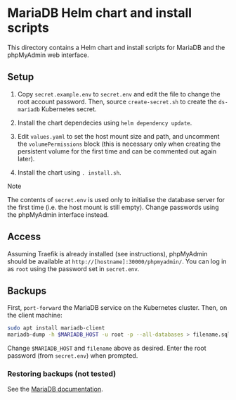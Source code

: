 # MariaDB Helm chart and install scripts

This directory contains a Helm chart and install scripts for MariaDB and the phpMyAdmin web interface.

## Setup

1. Copy `secret.example.env` to `secret.env` and edit the file to change the root account password.  Then, source `create-secret.sh` to create the `ds-mariadb` Kubernetes secret.

2. Install the chart dependecies using `helm dependency update`.

3. Edit `values.yaml` to set the host mount size and path, and uncomment the `volumePermissions` block (this is necessary only when creating the persistent volume for the first time and can be commented out again later).

4. Install the chart using `. install.sh`.

> [!NOTE]
> The contents of `secret.env` is used only to initialise the database server for the first time (i.e. the host mount is still empty). Change passwords using the phpMyAdmin interface instead.

## Access

Assuming Traefik is already installed (see instructions), phpMyAdmin should be available at `http://[hostname]:30000/phpmyadmin/`.  You can log in as `root` using the password set in `secret.env`.

## Backups

First, `port-forward` the MariaDB service on the Kubernetes cluster. Then, on the client machine:

```bash
sudo apt install mariadb-client
mariadb-dump -h $MARIADB_HOST -u root -p --all-databases > filename.sql
```

Change `$MARIADB_HOST` and `filename` above as desired.  Enter the root password (from `secret.env`) when prompted.

### Restoring backups (not tested)

See the [MariaDB documentation](https://mariadb.com/kb/en/restoring-data-from-dump-files/).
